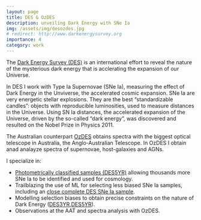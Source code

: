 ```yaml
---
layout: page
title: DES & OzDES
description: unveiling Dark Energy with SNe Ia
img: /assets/img/desozdes.jpg
# redirect: http://www.darkenergysurvey.org
importance: 4
category: work
---
```


The [Dark Energy Survey (DES)](http://www.darkenergysurvey.org) is an international effort to reveal the nature of the mysterious dark energy that is acclerating the expansion of our Universe.

In DES I work with Type Ia Supernovae (SNe Ia), measuring the effect of Dark Energy in the Unviverse, the accelerated cosmic expansion. SNe Ia are very energetic stellar explosions. They are the best “standardizable candles”: objects with reproducible luminosities, used to measure distances in the Universe. Using SN Ia distances, the accelerated expansion of the Universe, driven by the so-called “dark energy”, was discovered and resulted on the Nobel Prize in Physics 2011. 

The Australian counterpart [OzDES](http://www.mso.anu.edu.au/ozdes/index.html) obtains spectra with the biggest optical telescope in Australia, the Anglo-Australian Telescope. In OzDES I obtain anad analayze spectra of supernovae, host-galaxies and AGNs.

I specialize in:
* [Photometrically classified samples (DES5YR)](https://arxiv.org/abs/2201.11142) allowing thousands more SNe Ia to be identified and used for cosmology.
* Trailblazing the use of ML for selecting less biased SNe Ia samples, including an [close complete DES SNe Ia sample](https://arxiv.org/abs/2402.18690).
* Modelling selection biases to obtain precise constraints on the nature of Dark Energy ([DES3YR](https://iopscience.iop.org/article/10.3847/1538-3881/abc01b),[DES5YR](https://arxiv.org/abs/2111.10382)).
* Observations at the AAT and spectra analysis with OzDES.